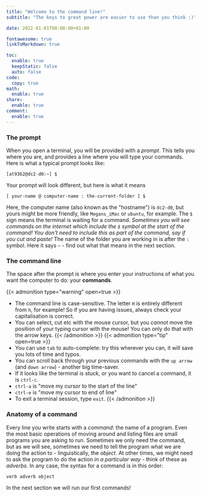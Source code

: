 ```yaml
---
title: "Welcome to the command line!"
subtitle: "The keys to great power are easier to use than you think :)"

date: 2022-01-01T00:00:00+01:00

fontawesome: true
linkToMarkdown: true

toc:
  enable: true
  keepStatic: false
  auto: false
code:
  copy: true
math:
  enable: true
share:
  enable: true
comment:
  enable: true
---
```


### The prompt
When you open a terminal, you will be provided with a *prompt*. This tells you where you are, and provides a line where you will type your commands. Here is what a typical prompt looks like:

```
[at9362@dc2-d0:~] $
```

Your prompt will look different, but here is what it means

```
[ your-name @ computer-name : the-current-folder ] $
```

Here, the computer name (also known as the "hostname") is `dc2-d0`, but yours might be more friendly, like `Megans_iMac` or `ubuntu`, for example.
The `$` sign means the terminal is waiting for a command. *Sometimes you will see commands on the internet which include the `$` symbol at the start of the command! You don't need to include this as part of the command, say if you cut and paste!* The name of the folder you are working in is after the `:` symbol. Here it says `~` - find out what that means in the next section.

### The command line
The space after the prompt is where you enter your instructions of what you want the computer to do: your **commands**.

{{< admonition type="warning" open=true >}}
- The command line is case-sensitive. The letter `H` is entirely different from `h`, for example! So if you are having issues, always check your capitalisation is correct.
- You can select, cut etc with the mouse cursor, but you *cannot* move the position of your typing cursor with the mouse! You can only do that with the arrow keys.
{{< /admonition >}}
{{< admonition type="tip" open=true >}}
- You can use `tab` to auto-complete: try this wherever you can, it will save you lots of time and typos.
- You can scroll back through your previous commands with the `up arrow` (and `down arrow`) - another big time-saver.
- If it looks like the terminal is stuck, or you want to cancel a command, it is `ctrl-c`.
- `ctrl-a` is "move my cursor to the start of the line"
- `ctrl-e` is "move my cursor to end of line"
- To exit a terminal session, type `exit`.
{{< /admonition >}}

### Anatomy of a command
Every line you write starts with a *command*: the name of a program. Even the most basic operations of moving around and listing files are small programs you are asking to run. Sometimes we only need the command, but as we will see, sometimes we need to tell the program what we are doing the action to - linguistically, the *object*. At other times, we might need to ask the program to do the action *in a particular way* - think of these as *adverbs*. In any case, the syntax for a command is in this order:

```
verb adverb object
```

In the next section we will run our first commands!

